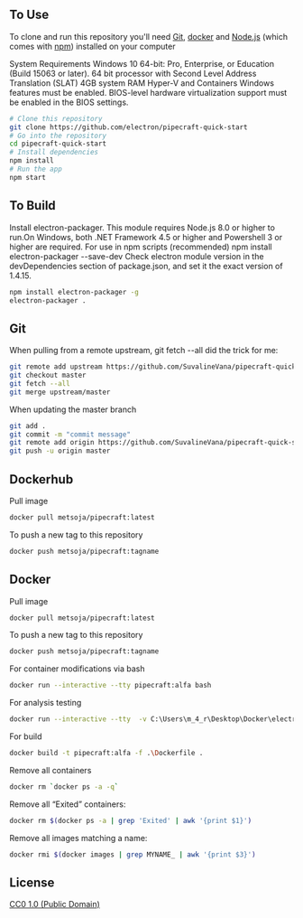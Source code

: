 



## To Use

To clone and run this repository you'll need [Git](https://git-scm.com), [docker](ttps://hub.docker.com/?overlay=onboarding) and [Node.js](https://nodejs.org/en/download/) (which comes with [npm](http://npmjs.com)) installed on your computer

System Requirements
Windows 10 64-bit: Pro, Enterprise, or Education (Build 15063 or later).
64 bit processor with Second Level Address Translation (SLAT)
4GB system RAM
Hyper-V and Containers Windows features must be enabled.
BIOS-level hardware virtualization support must be enabled in the BIOS settings.

```bash
# Clone this repository
git clone https://github.com/electron/pipecraft-quick-start
# Go into the repository
cd pipecraft-quick-start
# Install dependencies
npm install
# Run the app
npm start
```

## To Build
Install electron-packager. This module requires Node.js 8.0 or higher to run.On Windows, both .NET Framework 4.5 or higher and Powershell 3 or higher are required. For use in npm scripts (recommended) npm install electron-packager --save-dev
Check electron module version in the devDependencies section of package.json, and set it the exact version of 1.4.15.

```bash
npm install electron-packager -g
electron-packager .
```

## Git

When pulling from a remote upstream, git fetch --all did the trick for me:

```bash
git remote add upstream https://github.com/SuvalineVana/pipecraft-quick-start
git checkout master
git fetch --all
git merge upstream/master
```

When updating the master branch

```bash
git add .
git commit -m "commit message"
git remote add origin https://github.com/SuvalineVana/pipecraft-quick-start.git
git push -u origin master
```
## Dockerhub

Pull image
```bash
docker pull metsoja/pipecraft:latest
```

To push a new tag to this repository
```bash
docker push metsoja/pipecraft:tagname
```

## Docker

Pull image
```bash
docker pull metsoja/pipecraft:latest
```

To push a new tag to this repository
```bash
docker push metsoja/pipecraft:tagname
```

For container modifications via bash
```bash
docker run --interactive --tty pipecraft:alfa bash
```

For analysis testing
```bash
docker run --interactive --tty  -v C:\Users\m_4_r\Desktop\Docker\electron-quick-start:/destination  pipecraft:alfa bash
```

For build
```bash
docker build -t pipecraft:alfa -f .\Dockerfile .  
```

Remove all containers
```bash
docker rm `docker ps -a -q`
```

Remove all “Exited” containers:
```bash
docker rm $(docker ps -a | grep 'Exited' | awk '{print $1}')
```

Remove all images matching a name:
```bash
docker rmi $(docker images | grep MYNAME_ | awk '{print $3}')
```


## License

[CC0 1.0 (Public Domain)](LICENSE.md)
